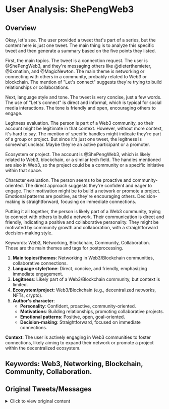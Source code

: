# User Analysis: ShePengWeb3

## Overview

<think>
Okay, let's see. The user provided a tweet that's part of a series, but the content here is just one tweet. The main thing is to analyze this specific tweet and then generate a summary based on the five points they listed.

First, the main topics. The tweet is a connection request. The user is @ShePengWeb3, and they're messaging others like @dieterthemieter, @0xmatinn, and @MagicNewton. The main theme is networking or connecting with others in a community, probably related to Web3 or blockchain. The mention of "Let's connect" suggests they're trying to build relationships or collaborations.

Next, language style and tone. The tweet is very concise, just a few words. The use of "Let's connect" is direct and informal, which is typical for social media interactions. The tone is friendly and open, encouraging others to engage.

Legitness evaluation. The person is part of a Web3 community, so their account might be legitimate in that context. However, without more context, it's hard to say. The mention of specific handles might indicate they're part of a group or project. But since it's just one tweet, the legitness is somewhat unclear. Maybe they're an active participant or a promoter.

Ecosystem or project. The account is @ShePengWeb3, which is likely related to Web3, blockchain, or a similar tech field. The handles mentioned are also in Web3, so the project could be a community or a specific initiative within that space.

Character evaluation. The person seems to be proactive and community-oriented. The direct approach suggests they're confident and eager to engage. Their motivation might be to build a network or promote a project. Emotional patterns are positive, as they're encouraging others. Decision-making is straightforward, focusing on immediate connections.

Putting it all together, the person is likely part of a Web3 community, trying to connect with others to build a network. Their communication is direct and friendly, indicating a positive and collaborative personality. They might be motivated by community growth and collaboration, with a straightforward decision-making style.

Keywords: Web3, Networking, Blockchain, Community, Collaboration. Those are the main themes and tags for postprocessing.
</think>

1. **Main topics/themes**: Networking in Web3/Blockchain communities, collaborative connections.  
2. **Language style/tone**: Direct, concise, and friendly, emphasizing immediate engagement.  
3. **Legitness**: Likely part of a Web3/Blockchain community, but context is limited.  
4. **Ecosystem/project**: Web3/Blockchain (e.g., decentralized networks, NFTs, crypto).  
5. **Author's character**:  
   - **Personality**: Confident, proactive, community-oriented.  
   - **Motivations**: Building relationships, promoting collaborative projects.  
   - **Emotional patterns**: Positive, open, goal-oriented.  
   - **Decision-making**: Straightforward, focused on immediate connections.  

**Context**: The user is actively engaging in Web3 communities to foster connections, likely aiming to expand their network or promote a project within the decentralized ecosystem.  

**Keywords**: Web3, Networking, Blockchain, Community, Collaboration.
---
## Original Tweets/Messages

<details>
<summary>Click to view original content</summary>

| Type | Content |
|------|---------|
| messages | @dieterthemieter @0xmatinn @MagicNewton Let's connect |

</details>
